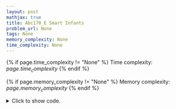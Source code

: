 ```yaml
---
layout: post
mathjax: true
title: Abc170_E Smart Infants
problem_url: None
tags: None
memory_complexity: None
time_complexity: None
---
```




{% if page.time_complexity != "None" %}
Time complexity: ${{ page.time_complexity }}$
{% endif %}

{% if page.memory_complexity != "None" %}
Memory complexity: ${{ page.memory_complexity }}$
{% endif %}

<details>
<summary>
<p style="display:inline">Click to show code.</p>
</summary>
```cpp
{% raw %}
using namespace std;
using vi = vector<int>;
using ii = pair<int, int>;
int const NMAX = 2e5 + 11;
int const INF = 1e9 + 100;
vector<int> a, b;
vector<multiset<ii, greater<ii>>>
    bs(NMAX);
multiset<pair<int, int>> ds;
void update(int i, int new_b)
{
    int cur_b = b[i];
    auto it = bs[cur_b].find({a[i], i});
    if (it == bs[cur_b].begin())
    {
        ds.erase({it->first, cur_b});
        if (bs[cur_b].size() == 1)
            ds.insert({INF, cur_b});
        else
            ds.insert({next(bs[cur_b].begin())->first, cur_b});
    }
    bs[cur_b].erase(it);
    if (bs[new_b].empty() or
        a[i] > bs[new_b].begin()->first)
    {
        ds.erase({bs[new_b].empty() ? INF : bs[new_b].begin()->first,
                  new_b});
        ds.insert({a[i], new_b});
    }
    bs[new_b].insert({a[i], i});
    b[i] = new_b;
}
int query(void) { return ds.begin()->first; }
int main(void)
{
    int n, q, i, d;
    cin >> n >> q;
    a.resize(n), b.resize(n);
    for (int i = 0; i < n; ++i)
    {
        cin >> a[i] >> b[i], b[i]--;
        bs[b[i]].insert({a[i], i});
    }
    for (int i = 0; i < NMAX; ++i)
    {
        if (not bs[i].empty())
            ds.insert({bs[i].begin()->first, i});
        else
            ds.insert({INF, i});
    }
    while (q--)
    {
        cin >> i >> d, i--, d--;
        update(i, d);
        cout << query() << endl;
    }
    return 0;
}

{% endraw %}
```
</details>

